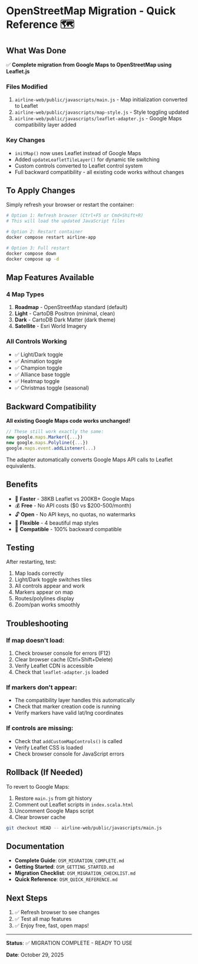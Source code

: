 # OpenStreetMap Migration - Quick Reference 🗺️

## What Was Done

✅ **Complete migration from Google Maps to OpenStreetMap using Leaflet.js**

### Files Modified
1. `airline-web/public/javascripts/main.js` - Map initialization converted to Leaflet
2. `airline-web/public/javascripts/map-style.js` - Style toggling updated
3. `airline-web/public/javascripts/leaflet-adapter.js` - Google Maps compatibility layer added

### Key Changes
- `initMap()` now uses Leaflet instead of Google Maps
- Added `updateLeafletTileLayer()` for dynamic tile switching
- Custom controls converted to Leaflet control system
- Full backward compatibility - all existing code works without changes

## To Apply Changes

Simply refresh your browser or restart the container:

```bash
# Option 1: Refresh browser (Ctrl+F5 or Cmd+Shift+R)
# This will load the updated JavaScript files

# Option 2: Restart container
docker compose restart airline-app

# Option 3: Full restart
docker compose down
docker compose up -d
```

## Map Features Available

### 4 Map Types
1. **Roadmap** - OpenStreetMap standard (default)
2. **Light** - CartoDB Positron (minimal, clean)
3. **Dark** - CartoDB Dark Matter (dark theme)
4. **Satellite** - Esri World Imagery

### All Controls Working
- ✅ Light/Dark toggle
- ✅ Animation toggle
- ✅ Champion toggle
- ✅ Alliance base toggle
- ✅ Heatmap toggle
- ✅ Christmas toggle (seasonal)

## Backward Compatibility

**All existing Google Maps code works unchanged!**

```javascript
// These still work exactly the same:
new google.maps.Marker({...})
new google.maps.Polyline({...})
google.maps.event.addListener(...)
```

The adapter automatically converts Google Maps API calls to Leaflet equivalents.

## Benefits

- 🚀 **Faster** - 38KB Leaflet vs 200KB+ Google Maps
- 💰 **Free** - No API costs ($0 vs $200-500/month)
- 🔓 **Open** - No API keys, no quotas, no watermarks
- 🎨 **Flexible** - 4 beautiful map styles
- 🔄 **Compatible** - 100% backward compatible

## Testing

After restarting, test:
1. Map loads correctly
2. Light/Dark toggle switches tiles
3. All controls appear and work
4. Markers appear on map
5. Routes/polylines display
6. Zoom/pan works smoothly

## Troubleshooting

### If map doesn't load:
1. Check browser console for errors (F12)
2. Clear browser cache (Ctrl+Shift+Delete)
3. Verify Leaflet CDN is accessible
4. Check that `leaflet-adapter.js` loaded

### If markers don't appear:
- The compatibility layer handles this automatically
- Check that marker creation code is running
- Verify markers have valid lat/lng coordinates

### If controls are missing:
- Check that `addCustomMapControls()` is called
- Verify Leaflet CSS is loaded
- Check browser console for JavaScript errors

## Rollback (If Needed)

To revert to Google Maps:
1. Restore `main.js` from git history
2. Comment out Leaflet scripts in `index.scala.html`
3. Uncomment Google Maps script
4. Clear browser cache

```bash
git checkout HEAD -- airline-web/public/javascripts/main.js
```

## Documentation

- **Complete Guide**: `OSM_MIGRATION_COMPLETE.md`
- **Getting Started**: `OSM_GETTING_STARTED.md`
- **Migration Checklist**: `OSM_MIGRATION_CHECKLIST.md`
- **Quick Reference**: `OSM_QUICK_REFERENCE.md`

## Next Steps

1. ✅ Refresh browser to see changes
2. ✅ Test all map features
3. ✅ Enjoy free, fast, open maps!

---

**Status**: ✅ MIGRATION COMPLETE - READY TO USE

**Date**: October 29, 2025
